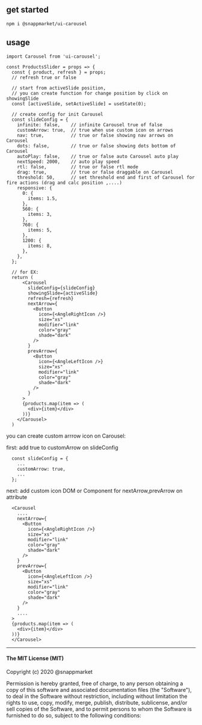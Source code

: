 ## get started
```bash 
npm i @snappmarket/ui-carousel
```


## usage
```es6
import Carousel from 'ui-carousel';

const ProductsSlider = props => {
  const { product, refresh } = props;
  // refresh true or false

  // start from activeSlide position,
  // you can create function for change position by click on showingSlide
  const [activeSlide, setActiveSlide] = useState(0);

  // create config for init Carousel
  const slideConfig = {
    infinite: false,    // infinite Carousel true of false 
    customArrow: true,  // true when use custom icon on arrows
    nav: true,          // true or false showing nav arrows on Carousel
    dots: false,        // true or false showing dots bottom of Carousel
    autoPlay: false,    // true or false auto Carousel auto play
    nextSpeed: 2000,    // auto play speed
    rtl: false,         // true or false rtl mode
    drag: true,         // true or false draggable on Carousel
    threshold: 50,      // set threshold end and first of Carousel for fire actions (drag and calc position ,....)
    responsive: {
      0: {
        items: 1.5,
      },
      560: {
        items: 3,
      },
      760: {
        items: 5,
      },
      1200: {
        items: 8,
      },
    },
  };

  // for EX:
  return (
      <Carousel
        slideConfig={slideConfig}
        showingSlide={activeSlide}
        refresh={refresh}
        nextArrow={
          <Button
            icon={<AngleRightIcon />}
            size="xs"
            modifier="link"
            color="gray"
            shade="dark"
          />
        }
        prevArrow={
          <Button
            icon={<AngleLeftIcon />}
            size="xs"
            modifier="link"
            color="gray"
            shade="dark"
          />
        }
      >
      {products.map(item => (
        <div>{item}</div>
      ))}
    </Carousel>
  )
```

you can create custom arrrow icon on Carousel:

first: add true to customArrow on slideConfig
```es6
  const slideConfig = {
    ...
    customArrow: true,
    ...
  };
```
next:
add custom icon DOM or Component for nextArrow,prevArrow on <Carousel> attribute
```es6
  <Carousel
    ....
    nextArrow={
      <Button
        icon={<AngleRightIcon />}
        size="xs"
        modifier="link"
        color="gray"
        shade="dark"
      />
    }
    prevArrow={
      <Button
        icon={<AngleLeftIcon />}
        size="xs"
        modifier="link"
        color="gray"
        shade="dark"
      />
    }
    ....
  >
  {products.map(item => (
    <div>{item}</div>
  ))}
  </Carousel>
```

---
#### The MIT License (MIT)

Copyright (c) 2020 @snappmarket

Permission is hereby granted, free of charge, to any person obtaining a copy
of this software and associated documentation files (the "Software"), to deal
in the Software without restriction, including without limitation the rights
to use, copy, modify, merge, publish, distribute, sublicense, and/or sell
copies of the Software, and to permit persons to whom the Software is
furnished to do so, subject to the following conditions: